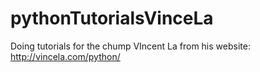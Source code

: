 # pythonTutorialsVinceLa
Doing tutorials for the chump VIncent La from his website: http://vincela.com/python/
